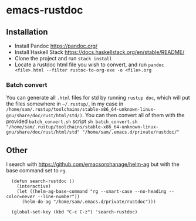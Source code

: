 # emacs-rustdoc

## Installation
* Install Pandoc https://pandoc.org/
* Install Haskell Stack https://docs.haskellstack.org/en/stable/README/
* Clone the project and run `stack install`
* Locate a rustdoc html file you wish to convert, and run `pandoc <file>.html --filter rustoc-to-org-exe -o <file>.org`

### Batch convert
You can generate all `.html` files for std by running `rustup doc`, which will put the files somewhere in `~/.rustup/`, in my case in `/home/sam/.rustup/toolchains/stable-x86_64-unknown-linux-gnu/share/doc/rust/html/std/)`.
You can then convert all of them with the provided `batch_convert.sh` script
`sh batch_convert.sh "/home/sam/.rustup/toolchains/stable-x86_64-unknown-linux-gnu/share/doc/rust/html/std" "/home/sam/.emacs.d/private/rustdoc/"`

## Other
I search with <https://github.com/emacsorphanage/helm-ag> but with the base command set to `rg`.
``` emacs-lisp
  (defun search-rustdoc ()
    (interactive)
    (let ((helm-ag-base-command "rg --smart-case --no-heading --color=never --line-number"))
      (helm-do-ag "/home/sam/.emacs.d/private/rustdoc")))

  (global-set-key (kbd "C-c C-z") 'search-rustdoc)
  ```
